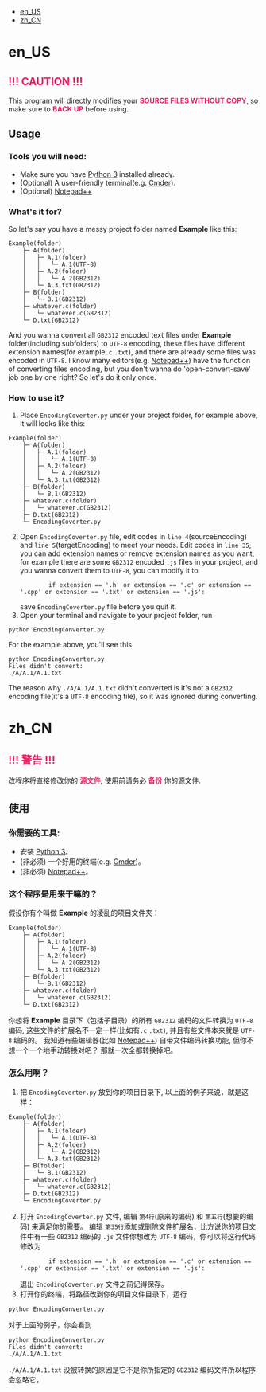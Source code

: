 * [en_US](#en_us)
* [zh_CN](#zh_cn)

# en_US
## <font style="color: #E91E63">!!! CAUTION !!!</font> 
This program will directly modifies your <b style="color: #E91E63">SOURCE FILES WITHOUT COPY</b>, so make sure to <b style="color: #E91E63">BACK UP</b> before using.

## Usage
### Tools you will need:
* Make sure you have [Python 3](https://www.python.org/downloads/) installed already.
* (Optional) A user-friendly terminal(e.g. [Cmder](http://cmder.net/)).
* (Optional) [Notepad++](https://notepad-plus-plus.org/)

### What's it for?
So let's say you have a messy project folder named **Example** like this:
```
Example(folder)
	├─ A(folder)
	│	├─ A.1(folder)
	│	│	└─ A.1(UTF-8)
	│	├─ A.2(folder)
	│	│	└─ A.2(GB2312)
	│	└─ A.3.txt(GB2312)
	├─ B(folder)
	│	└─ B.1(GB2312)
	├─ whatever.c(folder)
	│	└─ whatever.c(GB2312)
	└─ D.txt(GB2312)
```
And you wanna convert all `GB2312` encoded text files under **Example** folder(including subfolders) to `UTF-8` encoding, these files have different extension names(for example`.c` `.txt`), and there are already some files was encoded in `UTF-8`. I know many editors(e.g. [Notepad++](https://notepad-plus-plus.org/)) have the function of converting files encoding, but you don't wanna do 'open-convert-save' job one by one right? So let's do it only once.

### How to use it?
1. Place `EncodingCoverter.py` under your project folder, for example above, it will looks like this:
```
Example(folder)
	├─ A(folder)
	│	├─ A.1(folder)
	│	│	└─ A.1(UTF-8)
	│	├─ A.2(folder)
	│	│	└─ A.2(GB2312)
	│	└─ A.3.txt(GB2312)
	├─ B(folder)
	│	└─ B.1(GB2312)
	├─ whatever.c(folder)
	│	└─ whatever.c(GB2312)
	├─ D.txt(GB2312)
	└─ EncodingCoverter.py
```
2. Open `EncodingCoverter.py` file, edit codes in `line 4`(sourceEncoding) and `line 5`(targetEncoding) to meet your needs.
	Edit codes in `line 35`, you can add extension names or remove extension names as you want, for example there are some `GB2312` encoded `.js` files in your project, and you wanna convert them to `UTF-8`, you can modify it to
	```
			if extension == '.h' or extension == '.c' or extension == '.cpp' or extension == '.txt' or extension == '.js':
	```
	save `EncodingCoverter.py` file before you quit it.
3. Open your terminal and navigate to your project folder, run
```
python EncodingConverter.py
```
For the example above, you'll see this
```
python EncodingConverter.py
Files didn't convert:
./A/A.1/A.1.txt
```
The reason why `./A/A.1/A.1.txt` didn't converted is it's not a `GB2312` encoding file(it's a `UTF-8` encoding file), so it was ignored during converting.

# zh_CN
## <font style="color: #E91E63">!!! 警告 !!!</font> 
改程序将直接修改你的 <b style="color: #E91E63">源文件</b>, 使用前请务必 <b style="color: #E91E63">备份</b> 你的源文件.

## 使用
### 你需要的工具:
* 安装 [Python 3](https://www.python.org/downloads/)。
* (非必须) 一个好用的终端(e.g. [Cmder](http://cmder.net/))。
* (非必须) [Notepad++](https://notepad-plus-plus.org/)。

### 这个程序是用来干嘛的？
假设你有个叫做 **Example** 的凌乱的项目文件夹：
```
Example(folder)
	├─ A(folder)
	│	├─ A.1(folder)
	│	│	└─ A.1(UTF-8)
	│	├─ A.2(folder)
	│	│	└─ A.2(GB2312)
	│	└─ A.3.txt(GB2312)
	├─ B(folder)
	│	└─ B.1(GB2312)
	├─ whatever.c(folder)
	│	└─ whatever.c(GB2312)
	└─ D.txt(GB2312)
```
你想将 **Example** 目录下（包括子目录）的所有 `GB2312` 编码的文件转换为 `UTF-8` 编码, 这些文件的扩展名不一定一样(比如有`.c` `.txt`), 并且有些文件本来就是 `UTF-8` 编码的。 我知道有些编辑器(比如 [Notepad++](https://notepad-plus-plus.org/)) 自带文件编码转换功能, 但你不想一个一个地手动转换对吧？ 那就一次全都转换掉吧。

### 怎么用啊？
1. 把 `EncodingCoverter.py` 放到你的项目目录下, 以上面的例子来说，就是这样：
```
Example(folder)
	├─ A(folder)
	│	├─ A.1(folder)
	│	│	└─ A.1(UTF-8)
	│	├─ A.2(folder)
	│	│	└─ A.2(GB2312)
	│	└─ A.3.txt(GB2312)
	├─ B(folder)
	│	└─ B.1(GB2312)
	├─ whatever.c(folder)
	│	└─ whatever.c(GB2312)
	├─ D.txt(GB2312)
	└─ EncodingCoverter.py
```
2. 打开 `EncodingCoverter.py` 文件, 编辑 `第4行`(原来的编码) 和 `第五行`(想要的编码) 来满足你的需要。
	编辑 `第35行`添加或删除文件扩展名，比方说你的项目文件中有一些 `GB2312` 编码的 `.js` 文件你想改为 `UTF-8` 编码，你可以将这行代码修改为
	```
			if extension == '.h' or extension == '.c' or extension == '.cpp' or extension == '.txt' or extension == '.js':
	```
	退出 `EncodingCoverter.py` 文件之前记得保存。
3. 打开你的终端，将路径改到你的项目文件目录下，运行
```
python EncodingConverter.py
```
对于上面的例子，你会看到
```
python EncodingConverter.py
Files didn't convert:
./A/A.1/A.1.txt
```
`./A/A.1/A.1.txt` 没被转换的原因是它不是你所指定的 `GB2312` 编码文件所以程序会忽略它。
